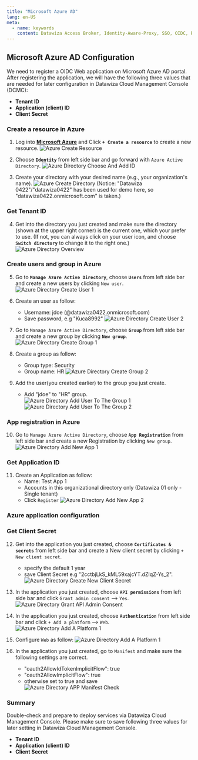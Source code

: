 ```yaml
---
title: "Microsoft Azure AD"
lang: en-US
meta:
  - name: keywords
    content: Datawiza Access Broker, Identity-Aware-Proxy, SSO, OIDC, Reverse-Proxy, System Architecture
---
```

## Microsoft Azure AD Configuration

<!--

> If you are using your previous applications, please make sure your application type is Web and its grant type allowed is Authorization Code.  We will support other mode as well soon.
-->

We need to register a OIDC Web application on Microsoft Azure AD portal. After registering the application, we will have the following three values that are needed for later configuration in Datawiza Cloud Management Console (DCMC): 
* **Tenant ID**
* **Application (client) ID**
* **Client Secret**

### Create a resource in Azure
1. Log into [**Microsoft Azure**](https://azure.microsoft.com/en-us/) and Click **`+ Create a resource`** to create a new resource.
![Azure Create Resource](../img/azure-create-resource.png)

2. Choose **`Identity`** from left side bar and go forward with `Azure Active Directory`.
![Azure Directory Choose And Add ID](../img/azure-directory-choose-id-and-add.png)

3. Create your directory with your desired name (e.g., your organization's name).
![Azure Create Directory](../img/azure-create-directory.png)
(Notice: "Datawiza 0422"/"datawiza0422" has been used for demo here, so "datawiza0422.onmicrosoft.com" is taken.)

### Get Tenant ID
4. Get into the directory you just created and make sure the directory (shown at the upper right corner) is the current one, which your prefer to use. (If not, you can always click on your user icon, and choose **`Switch directory`** to change it to the right one.)
![Azure Directory Overview](../img/azure-directory-overview.png)

### Create users and group in Azure
5. Go to **`Manage Azure Active Directory`**, choose **`Users`** from left side bar and create a new users by clicking `New user`.
![Azure Directory Create User 1](../img/azure-directory-create-user-1.png)

6. Create an user as follow: 
    * Username: jdoe (@datawiza0422.onmicrosoft.com) 
    * Save password, e.g "Kuca8992"
![Azure Directory Create User 2](../img/azure-directory-create-user-2.png)

7. Go to `Manage Azure Active Directory`, choose **`Group`** from left side bar and create a new group by clicking **`New group`**.
![Azure Directory Create Group 1](../img/azure-directory-create-group-1.png)

8. Create a group as follow: 
    * Group type: Security
    * Group name: HR
![Azure Directory Create Group 2](../img/azure-directory-create-group-2.png)

9. Add the user(you created earlier) to the group you just create. 
    * Add "jdoe" to "HR" group.
![Azure Directory Add User To The Group 1](../img/azure-directory-add-user-to-group-1.png)
![Azure Directory Add User To The Group 2](../img/azure-directory-add-user-to-group-2.png)

### App registration in Azure
10. Go to `Manage Azure Active Directory`, choose **`App Registration`** from left side bar and create a new Registration by clicking `New group`.
![Azure Directory Add New App 1](../../docs/img/azure-directory-add-new-app-1.png)

### Get Application ID
11. Create an Application as follow:
    * Name: Test App 1
    * Accounts in this organizational directory only (Datawiza 01 only - Single tenant)
    * Click `Register`
![Azure Directory Add New App 2](../../docs/img/azure-directory-add-new-app-2.png)

### Azure application configuration
### Get Client Secret
12. Get into the application you just created, choose **`Certificates & secrets`** from left side bar and create a New client secret by clicking `+ New client secret`. 
    * specify the default 1 year
    * save Client Secret e.g "2cctbjLkS_kML59xajcYT.dZIqZ-Ys_2".
![Azure Directory Create New Client Secret](../img/azure-directory-create-new-client-secret-1.png)

13. In the application you just created, choose **`API permissions`** from left side bar and click `Grant admin consent` --> `Yes`.
![Azure Directory Grant API Admin Consent](../img/azure-directory-grant-api-admin-consent-2.png)

14. In the application you just created, choose **`Authentication`** from left side bar and click `+ Add a platform` --> `Web`.
![Azure Directory Add A Platform 1](../img/azure-directory-add-a-platform-1.png)

15. Configure `Web` as follow:
![Azure Directory Add A Platform 1](../img/azure-directory-add-a-platform-2.png)

16. In the application you just created, go to `Manifest` and make sure the following settings are correct.
    * "oauth2AllowIdTokenImplicitFlow": true
    * "oauth2AllowImplicitFlow": true
    * otherwise set to true and save
![Azure Directory APP Manifest Check](../img/azure-directory-app-manifest-check.png)

### Summary
Double-check and prepare to deploy services via Datawiza Cloud Management Console. Please make sure to save following three values for later setting in Datawiza Cloud Management Console.
* **Tenant ID**
* **Application (client) ID**
* **Client Secret**
